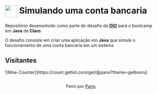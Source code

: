 <h1>
    <a href="https://www.dio.me/">
     <img align="center" width="40px" src="https://hermes.digitalinnovation.one/assets/diome/logo-minimized.png"></a>
    <span> Simulando uma conta bancaria </span>
</h1>

Repositório desenvolvido como parte do desafio da **[DIO](https://web.dio.me)** para o bootcamp em **Java** da **Claro**.

O desafio consiste em criar uma aplicação em **Java** que simule o funcionamento de uma conta bancária em um sistema

<h2>Visitantes</h2>
![Moe-Counter](https://count.getloli.com/get/@pano?theme=gelbooru)

<h2></h2>
<div align="center">Feiro por <a href="https://github.com/watashi-wa-pano-desu">Pano</a>.</div>